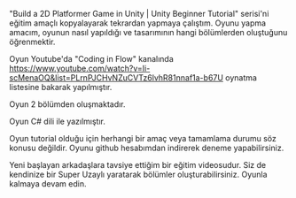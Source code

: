 "Build a 2D Platformer Game in Unity | Unity Beginner Tutorial" serisi'ni eğitim amaçlı kopyalayarak tekrardan yapmaya çalıştım. Oyunu yapma amacım, oyunun nasıl yapıldığı ve tasarımının hangi bölümlerden oluştuğunu öğrenmektir. 

Oyun Youtube'da "Coding in Flow" kanalında https://www.youtube.com/watch?v=Ii-scMenaOQ&list=PLrnPJCHvNZuCVTz6lvhR81nnaf1a-b67U oynatma listesine bakarak yapılmıştır.

Oyun 2 bölümden oluşmaktadır.

Oyun C# dili ile yazılmıştır.

Oyun tutorial olduğu için herhangi bir amaç veya tamamlama durumu söz konusu değildir. Oyunu github hesabımdan indirerek deneme yapabilirsiniz.

Yeni başlayan arkadaşlara tavsiye ettiğim bir eğitim videosudur. Siz de kendinize bir Super Uzaylı yaratarak bölümler oluşturabilirsiniz. Oyunla kalmaya devam edin.
